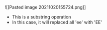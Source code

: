 ![[Pasted image 20211020155724.png]]
* This is a substring operation
* In this case, it will replaced all 'ee' with 'EE'